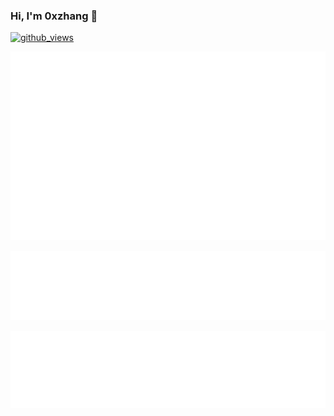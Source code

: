 ### Hi, I'm 0xzhang 👋
[![github_views](https://komarev.com/ghpvc/?username=0xzhang)](https://github.com/0xzhang/0xzhang/)

<!--
**0xzhang/0xzhang** is a ✨ _special_ ✨ repository because its `README.md` (this file) appears on your GitHub profile.

- I am a C++ developer working in ChengDu, China.
- My interests are mainly in high-performance computing, and I also focus on compilers, operating systems, computer graphics and other areas.

Here are some ideas to get you started:

- 🔭 I’m currently working on ...
- 🌱 I’m currently learning ...
- 👯 I’m looking to collaborate on ...
- 🤔 I’m looking for help with ...
- 💬 Ask me about ...
- 📫 How to reach me: ...
- 😄 Pronouns: ...
- ⚡ Fun fact: ...

[![0xzhang's GitHub stats](https://github-readme-stats.vercel.app/api?username=0xzhang&show_icons=true&theme=buefy)]()
[![Top Langs](https://github-readme-stats.vercel.app/api/top-langs/?username=0xzhang&layout=compact)]()
	<img src="https://github-readme-stats.vercel.app/api/top-langs/?username=0xzhang&layout=compact&hide_border=true">

<p>
	<img src="https://github-readme-stats.vercel.app/api?username=0xzhang&show_icons=true&theme=buefy&hide_border=true">
</p>

-->

<p align="center">
	<a href="https://github.com/0xzhang"><img src="https://raw.githubusercontent.com/0xzhang/0xzhang/master/github-metrics.svg" alt="metrics"></a>
<p align="center">
	<a href="https://github.com/0xzhang"><img src="https://raw.githubusercontent.com/0xzhang/0xzhang/master/languages.svg" alt="languages"></a>
<p align="center">
	<a href="https://github.com/0xzhang"><img src="https://raw.githubusercontent.com/0xzhang/0xzhang/master/reactions.svg" alt="reactions"></a>
